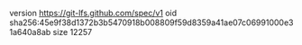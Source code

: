 version https://git-lfs.github.com/spec/v1
oid sha256:45e9f38d1372b3b5470918b008809f59d8359a41ae07c06991000e31a640a8ab
size 12257
